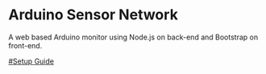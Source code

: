 # Arduino Sensor Network

A web based Arduino monitor using Node.js on back-end and Bootstrap on front-end.

[#Setup Guide](https://pengli-csm.gitbooks.io/arduino-sensor-network-setup-guide/)
